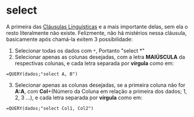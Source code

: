 # select

A primeira das [Cláusulas Linguísticas](https://developers.google.com/chart/interactive/docs/querylanguage?sjid=1226402367079700006-SA&hl=pt-br#language-clauses) e a mais importante delas, sem ela o resto literalmente não existe. Felizmente, não há mistérios nessa cláusula, basicamente após chamá-la exitem 3 possibilidade:

1. Selecionar todas os dados com `*`, Portanto "select \*"
2. Selecionar apenas as colunas desejadas, com a letra **MAIÚSCULA** da respectivas colunas, e cada letra separada por **vírgula** como em:

```sheets
=QUERY(dados;"select A, B")
```

3. Selecionar apenas as colunas desejadas, se a primeira coluna não for **A:A**, com **Col**+(Número da Coluna em relação a primeira dos dados; 1, 2, 3 ...), e cada letra separada por **vírgula** como em:

```sheets
=QUERY(dados;"select Col1, Col2")
```
